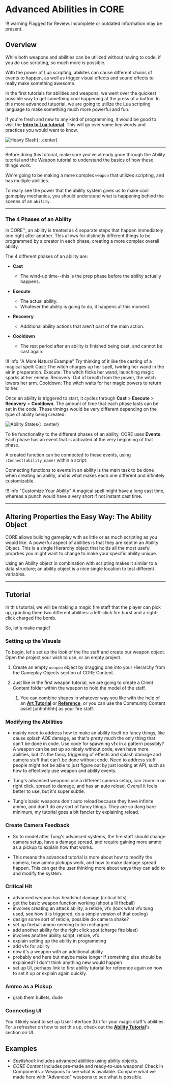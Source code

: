 # Advanced Abilities in CORE

!!! warning
    Flagged for Review.
    Incomplete or outdated information may be present.

## Overview

While both weapons and abilities can be utilized without having to code, if you *do* use scripting, so much more is possible.

With the power of Lua scripting, abiliites can cause different chains of events to happen, as well as trigger visual effects and sound effects to really make something awesome.

In the first tutorials for abilities and weapons, we went over the quickest possible way to get something cool happening at the press of a button. In this more advanced tutuorial, we are going to utilize the Lua scripting language to make something much more powerful and fun.

If you're fresh and new to any kind of programming, it would be good to visit the **[Intro to Lua tutorial](/tutorials/gameplay/lua_basics_lightbulb/)**. This will go over some key words and practices you would want to know.

![Heavy Slash](../../img/EditorManual/Abilities/ComplexAbilities/Heavy_Slash.gif){: .center}

---

Before doing this tutorial, make sure you've already gone through the Ability tutorial and the Weapon tutorial to understand the basics of how these things work.

We're going to be making a more complex `weapon` that utilizes scripting, and has multiple abilities.

To really see the power that the ability system gives us to make cool gameplay mechanics, you should understand what is happening behind the scenes of an `ability`.

---

### The 4 Phases of an Ability

In CORE™, an ability is treated as 4 separate steps that happen immediately one right after another. This allows for distinctly different things to be programmed by a creator in each phase, creating a more complex overall ability.

The 4 different phases of an ability are:

- **Cast**
    - The wind-up time--this is the prep phase before the ability actually happens.

- **Execute**
    - The actual ability.
    - Whatever the ability is going to do, it happens at this moment.

- **Recovery**
    - Additional ability actions that aren’t part of the main action.

- **Cooldown**
    - The rest period after an ability is finished being cast, and cannot be cast again.


!!! info "A More Natural Example"
    Try thinking of it like the casting of a magical spell:
    Cast: The witch charges up her spell, twirling her wand in the air in preparation.
    Execute: The witch flicks her wand, launching magic sparks at her enemy.
    Recovery: Out of breath from the power, the witch lowers her arm.
    Cooldown: The witch waits for her magic powers to return to her.

Once an ability is triggered to start, it cycles through **Cast** > **Execute** > **Recovery** > **Cooldown**. The amount of time that each phase lasts can be set in the code. These timings would be very different depending on the type of ability being created.

![Ability States](../../img/EditorManual/Abilities/Ability_States.png){: .center}

To tie functionality to the different phases of an ability, CORE uses **Events**. Each phase has an event that is activated at the very beginning of that phase.

A created function can be connected to these events, using `:Connect(ability_name)` within a script.

Connecting functions to events in an ability is the main task to be done when creating an ability, and is what makes each one different and infinitely customizable.

!!! info "Customize Your Ability"
    A magical spell might have a long cast time, whereas a punch would have a very short if not instant cast time.

---

## Altering Properties the Easy Way: The Ability Object

CORE allows building gameplay with as little or as much scripting as you would like. A powerful aspect of abilities is that they are kept in an Ability Object. This is a single Hierarchy object that holds all the most useful proprties you might want to change to make your specific ability unique.

Using an Ability object in combination with scripting makes it similar to a data structure; an ability object is a nice single location to test different variables.

---

## Tutorial

In this tutorial, we will be making a magic fire staff that the player can pick up, granting them two different abilities: a left-click fire burst and a right-click charged fire bomb.

So, let's make magic!

### Setting up the Visuals

To begin, let's set up the look of the fire staff and create our weapon object. Open the project your wish to use, or an empty project.

1. Create an empty `weapon` object by dragging one into your Hierarchy from the Gameplay Objects section of CORE Content.

2. Just like in the first weapon tutorial, we are going to create a Client Content folder within the weapon to hold the model of the staff.  

     1. You can combine shapes in whatever way you like with the help of an **[Art Tutorial](/tutorials/art/modeling_basics/)** or **[Reference](/tutorials/art/art_reference/)**, or you can use the Community Content asset [uhhhhhhh] as your fire staff.  

### Modifying the Abilities

- mainly need to address how to make an ability itself do fancy things, like cause splash AOE damage, as that's pretty much the only thing that can't be done in code. Use code for spawning vfx in a pattern possibly? A weapon can be set up so nicely without code, even have more abilities, but it's the fancy triggering of effects and splash damage and camera stuff that can't be done without code. Need to address stuff people might not be able to just figure out by just looking at API, such as how to effectively use weapon and ability events.

- Tung's advanced weapons use a different camera setup, can zoom in on right click, spread to damage, and has an auto reload. Overall it feels better to use, but it's super subtle.

- Tung's basic weapons don't auto reload because they have infinite ammo, and don't do any sort of fancy things. They are so dang bare minimum, my tutorial goes a bit fancier by explaining reload.

### Create Camera Feedback

- So to model after Tung's advanced systems, the fire staff should change camera setup, have a damage spread, and require gaining more ammo as a pickup to explain how that works.

- This means the advanced tutorial is more about how to modify the camera, how ammo pickups work, and how to make damage spread happen. This can get the user thinking more about ways they can add to and modify the system.

### Critical Hit

-   advanced weapon has headshot damage (critical hits)
-   get the basic weapon function working (shoot a lil fireball)
-   involves creating an attack ability, a reticle, vfx (look what vfx tung used, see how it is triggered, do a simple version of that coding)
- design some sort of reticle, possible do camera shake?
-   set up fireball ammo needing to be recharged
-   add another ability for the right click spot (charge fire blast)
-   involves another ability script, reticle, vfx
-   explain setting up the ability in programming
-   add vfx for ability
-   now it's a weapon with an additional ability
-   probably end here but maybe make longer if something else should be explained? I don't think anything new would happen
-   set up UI, perhaps link to first ability tutorial for reference again on how to set it up or explain again quickly.

### Ammo as a Pickup

- grab them bullets, dude

### Connecting UI

You'll likely want to set up User Interface (UI) for your magic staff's abilities. For a refresher on how to set this up, check out the **[Ability Tutorial](/tutorials/gameplay/abilities/#core-component-ability-display)**'s section on UI. 

## Examples

* _Spellshock_ includes advanced abilities using ability objects.
* _CORE Content_ includes pre-made and ready-to-use weapons! Check in Components > Weapons to see what is available. Compare what we made here with "Advanced" weapons to see what is possible.
